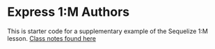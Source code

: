 # Express 1:M Authors

This is starter code for a supplementary example of the Sequelize 1:M lesson. [Class notes found here](https://gawdiseattle.gitbook.io/wdi/05-node-express/express-sequelize/express-1-to-many)
